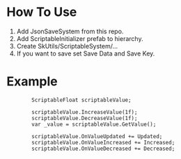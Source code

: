 # How To Use
1) Add JsonSaveSystem from this repo.
2) Add ScriptableInitializer prefab to hierarchy.
3) Create SkUtils/ScriptableSystem/...
4) If you want to save set Save Data and Save Key.

# Example
```
        ScriptableFloat scriptableValue;

        scriptableValue.IncreaseValue(1f);
        scriptableValue.DecreaseValue(1f);
        var _value = scriptableValue.GetValue();

        scriptableValue.OnValueUpdated += Updated;
        scriptableValue.OnValueIncreased += Increased;
        scriptableValue.OnValueDecreased += Decreased;			
```
